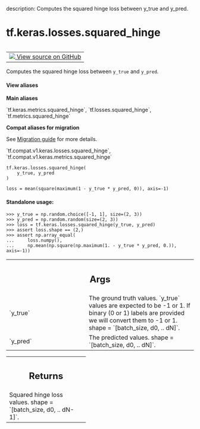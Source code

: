 description: Computes the squared hinge loss between y_true and y_pred.

<div itemscope itemtype="http://developers.google.com/ReferenceObject">
<meta itemprop="name" content="tf.keras.losses.squared_hinge" />
<meta itemprop="path" content="Stable" />
</div>

# tf.keras.losses.squared_hinge

<!-- Insert buttons and diff -->

<table class="tfo-notebook-buttons tfo-api nocontent" align="left">
<td>
  <a target="_blank" href="https://github.com/tensorflow/tensorflow/blob/r2.4/tensorflow/python/keras/losses.py#L1325-L1355">
    <img src="https://www.tensorflow.org/images/GitHub-Mark-32px.png" />
    View source on GitHub
  </a>
</td>
</table>



Computes the squared hinge loss between `y_true` and `y_pred`.

<section class="expandable">
  <h4 class="showalways">View aliases</h4>
  <p>
<b>Main aliases</b>
<p>`tf.keras.metrics.squared_hinge`, `tf.losses.squared_hinge`, `tf.metrics.squared_hinge`</p>

<b>Compat aliases for migration</b>
<p>See
<a href="https://www.tensorflow.org/guide/migrate">Migration guide</a> for
more details.</p>
<p>`tf.compat.v1.keras.losses.squared_hinge`, `tf.compat.v1.keras.metrics.squared_hinge`</p>
</p>
</section>

<pre class="devsite-click-to-copy prettyprint lang-py tfo-signature-link">
<code>tf.keras.losses.squared_hinge(
    y_true, y_pred
)
</code></pre>



<!-- Placeholder for "Used in" -->

`loss = mean(square(maximum(1 - y_true * y_pred, 0)), axis=-1)`

#### Standalone usage:



```
>>> y_true = np.random.choice([-1, 1], size=(2, 3))
>>> y_pred = np.random.random(size=(2, 3))
>>> loss = tf.keras.losses.squared_hinge(y_true, y_pred)
>>> assert loss.shape == (2,)
>>> assert np.array_equal(
...     loss.numpy(),
...     np.mean(np.square(np.maximum(1. - y_true * y_pred, 0.)), axis=-1))
```

<!-- Tabular view -->
 <table class="responsive fixed orange">
<colgroup><col width="214px"><col></colgroup>
<tr><th colspan="2"><h2 class="add-link">Args</h2></th></tr>

<tr>
<td>
`y_true`
</td>
<td>
The ground truth values. `y_true` values are expected to be -1 or 1.
If binary (0 or 1) labels are provided we will convert them to -1 or 1.
shape = `[batch_size, d0, .. dN]`.
</td>
</tr><tr>
<td>
`y_pred`
</td>
<td>
The predicted values. shape = `[batch_size, d0, .. dN]`.
</td>
</tr>
</table>



<!-- Tabular view -->
 <table class="responsive fixed orange">
<colgroup><col width="214px"><col></colgroup>
<tr><th colspan="2"><h2 class="add-link">Returns</h2></th></tr>
<tr class="alt">
<td colspan="2">
Squared hinge loss values. shape = `[batch_size, d0, .. dN-1]`.
</td>
</tr>

</table>

